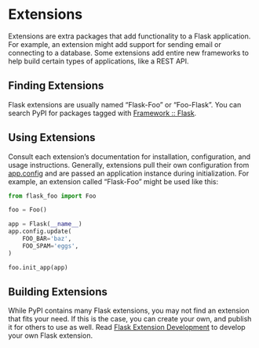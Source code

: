 # Extensions

Extensions are extra packages that add functionality to a Flask application. For example, an extension might add support for sending email or connecting to a database. Some extensions add entire new frameworks to help build certain types of applications, like a REST API.

## Finding Extensions

Flask extensions are usually named “Flask-Foo” or “Foo-Flask”. You can search PyPI for packages tagged with [Framework :: Flask](https://pypi.org/search/?c=Framework+%3A%3A+Flask).

## Using Extensions

Consult each extension’s documentation for installation, configuration, and usage instructions. Generally, extensions pull their own configuration from [app.config](https://flask.palletsprojects.com/en/2.3.x/api/#flask.Flask.config) and are passed an application instance during initialization. For example, an extension called “Flask-Foo” might be used like this:

```python
from flask_foo import Foo

foo = Foo()

app = Flask(__name__)
app.config.update(
    FOO_BAR='baz',
    FOO_SPAM='eggs',
)

foo.init_app(app)
```

## Building Extensions

While PyPI contains many Flask extensions, you may not find an extension that fits your need. If this is the case, you can create your own, and publish it for others to use as well. Read [Flask Extension Development](https://flask.palletsprojects.com/en/2.3.x/extensiondev/) to develop your own Flask extension.